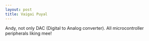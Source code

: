 ```yaml
---
layout: post
title: Vaigai Puyal
---
```


Andy, not only DAC (Digital to Analog converter). All microcontroller
peripherals liking mee!
